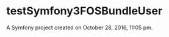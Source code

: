 testSymfony3FOSBundleUser
=========================

A Symfony project created on October 28, 2016, 11:05 pm.
